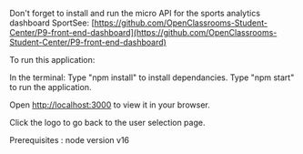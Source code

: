 Don't forget to install and run the micro API for the sports analytics dashboard SportSee: 
[https://github.com/OpenClassrooms-Student-Center/P9-front-end-dashboard](https://github.com/OpenClassrooms-Student-Center/P9-front-end-dashboard)

To run this application:

In the terminal:
Type "npm install" to install dependancies.
Type "npm start" to run the application.

Open [http://localhost:3000](http://localhost:3000) to view it in your browser.

Click the logo to go back to the user selection page.

Prerequisites : node version v16